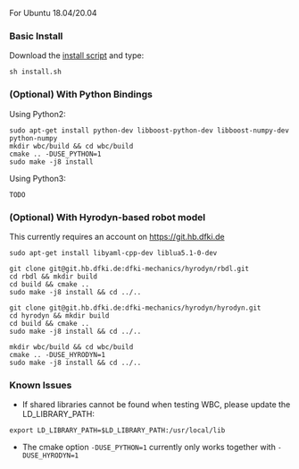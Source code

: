 For Ubuntu 18.04/20.04

### Basic Install

Download the [install script](https://github.com/ARC-OPT/wbc/blob/master/scripts/install.sh) and type:

```
sh install.sh
```

### (Optional) With Python Bindings

Using Python2:

```
sudo apt-get install python-dev libboost-python-dev libboost-numpy-dev python-numpy
mkdir wbc/build && cd wbc/build
cmake .. -DUSE_PYTHON=1
sudo make -j8 install
```
Using Python3:
```
TODO
```

### (Optional) With Hyrodyn-based robot model
This currently requires an account on https://git.hb.dfki.de
```
sudo apt-get install libyaml-cpp-dev liblua5.1-0-dev

git clone git@git.hb.dfki.de:dfki-mechanics/hyrodyn/rbdl.git
cd rbdl && mkdir build
cd build && cmake ..
sudo make -j8 install && cd ../..

git clone git@git.hb.dfki.de:dfki-mechanics/hyrodyn/hyrodyn.git
cd hyrodyn && mkdir build
cd build && cmake ..
sudo make -j8 install && cd ../..

mkdir wbc/build && cd wbc/build
cmake .. -DUSE_HYRODYN=1
sudo make -j8 install && cd ../..
```

### Known Issues

- If shared libraries cannot be found when testing WBC, please update the LD_LIBRARY_PATH:
```
export LD_LIBRARY_PATH=$LD_LIBRARY_PATH:/usr/local/lib
```
- The cmake option `-DUSE_PYTHON=1` currently only works together with `-DUSE_HYRODYN=1`
